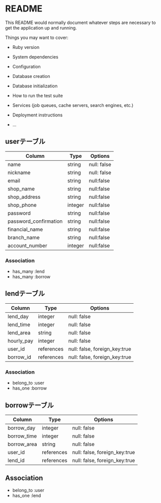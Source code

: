 # README

This README would normally document whatever steps are necessary to get the
application up and running.

Things you may want to cover:

* Ruby version

* System dependencies

* Configuration

* Database creation

* Database initialization

* How to run the test suite

* Services (job queues, cache servers, search engines, etc.)

* Deployment instructions

* ...

## userテーブル
| Column | Type       | Options                        |
| ------ | ---------- | ------------------------------ |
| name   | string     | null: false                    |
|nickname| string     | null: false                    |
| email  | string     | null:false                     |
|shop_name| string    | null:false                     |
|shop_address| string | null:false                     |
|shop_phone| integer  | null:false                     |
|password| string     | null:false                     |
|password_confirmation| string  | null:false           |
| financial_name  | string     | null:false            |
| branch_name     | string     | null:false            |
| account_number  | integer     | null:false           |

### Association
- has_many :lend
- has_many :borrow

## lendテーブル
| Column | Type       | Options                        |
| ------ | ---------- | ------------------------------ |
|lend_day | integer   | null: false                    |
|lend_time| integer   | null: false                    |
|lend_area | string   | null: false                    |
|hourly_pay| integer  | null: false                    |
|user_id   | references | null: false, foreign_key:true|
|borrow_id | references | null: false, foreign_key:true|

### Association
- belong_to :user
- has_one   :borrow

## borrowテーブル
| Column | Type       | Options                        |
| ------ | ---------- | ------------------------------ |
|borrow_day | integer   | null: false                  |
|borrow_time | integer   | null: false                 |
|borrow_area | string   |null: false                   |
|user_id   | references | null: false, foreign_key:true|
|lend_id | references   | null: false, foreign_key:true|

## Association
- belong_to :user
- has_one   :lend